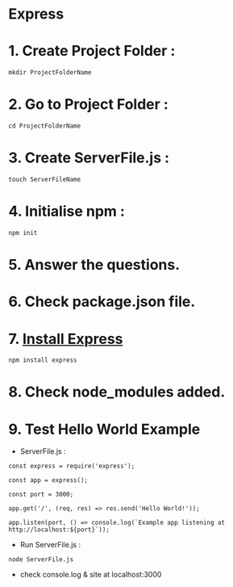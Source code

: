 # Express

# 1. Create Project Folder :
  ```
  mkdir ProjectFolderName
  ```

# 2. Go to Project Folder :
  ```
  cd ProjectFolderName
  ```
  
# 3. Create ServerFile.js : 
  ```
  touch ServerFileName
  ```
  
# 4. Initialise npm :
  ```
  npm init
  ```
  
# 5. Answer the questions.

# 6. Check package.json file.

# 7. [Install Express](https://expressjs.com/ko/starter/installing.html)
  ```
  npm install express
  ```
# 8. Check node_modules added.

# 9. Test Hello World Example

  - ServerFile.js :
  ```
  const express = require('express');
  
  const app = express();
  
  const port = 3000;
  
  app.get('/', (req, res) => res.send('Hello World!'));

  app.listen(port, () => console.log(`Example app listening at http://localhost:${port}`));
  
  ```
  
  - Run ServerFile.js : 
  ```
  node ServerFile.js
  ```
  
  - check console.log & site at localhost:3000
